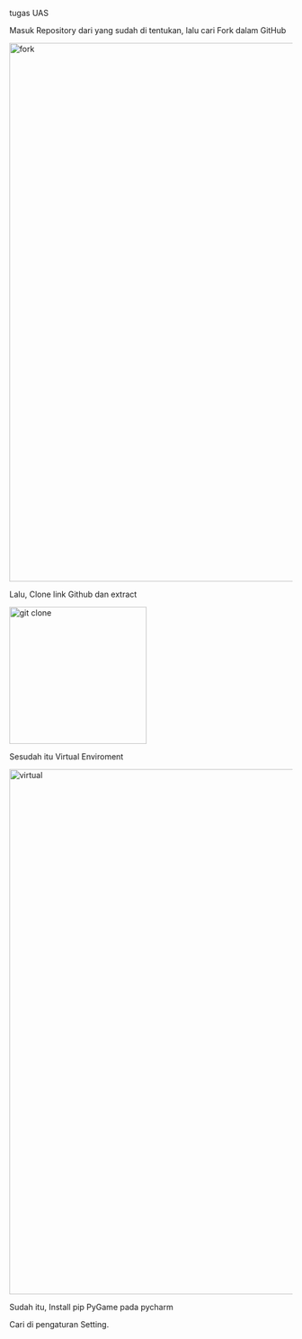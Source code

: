 tugas UAS

Masuk Repository dari yang sudah di tentukan, lalu cari Fork dalam GitHub

<img width="959" alt="fork" src="https://user-images.githubusercontent.com/44864015/55888649-ef294180-5bd9-11e9-91bf-c445e07ef545.PNG">

Lalu, Clone link Github dan extract

<img width="244" alt="git clone" src="https://user-images.githubusercontent.com/44864015/55888650-ef294180-5bd9-11e9-8567-0b88c206aa87.PNG">

Sesudah itu Virtual Enviroment

<img width="935" alt="virtual" src="https://user-images.githubusercontent.com/44864015/55888652-efc1d800-5bd9-11e9-86e1-6627dcc28f08.PNG">

Sudah itu, Install pip PyGame pada pycharm

Cari di pengaturan Setting.
